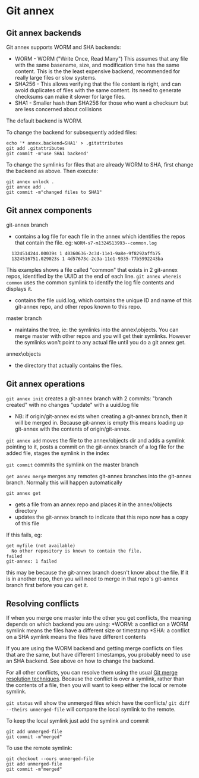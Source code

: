 # Git annex

## Git annex backends

Git annex supports WORM and SHA backends:
* WORM - WORM ("Write Once, Read Many") This assumes that any file with the same basename, size, and modification time has the same content. This is the the least expensive backend, recommended for really large files or slow systems.
* SHA256 - This allows verifying that the file content is right, and can avoid duplicates of files with the same content. Its need to generate checksums can make it slower for large files. 
* SHA1 - Smaller hash than SHA256 for those who want a checksum but are less concerned about collisions

The default backend is WORM.

To change the backend for subsequently added files:
```
echo '* annex.backend=SHA1' > .gitattributes
git add .gitattributes
git commit -m'use SHA1 backend'
```

To change the symlinks for files that are already WORM to SHA, first change the backend as above. Then execute:

```
git annex unlock .
git annex add .
git commit -m"changed files to SHA1"
```

## Git annex components

git-annex branch
* contains a log file for each file in the annex which identifies the repos that contain the file.
  eg: `WORM-s7-m1324513993--common.log`
```
  1324514244.00039s 1 40360636-2c34-11e1-9a8e-9f8292affb75
  1324516751.029023s 1 4d57673c-2c3a-11e1-9335-77b5992243ba
```
  This examples shows a file called "common" that exists in 2 git-annex repos, identified by the UUID at the end of each line.
`git annex whereis common` uses the common symlink to identify the log file contents and displays it.
* contains the file uuid.log, which contains the unique ID and name of this git-annex repo, and other repos known to this repo.

master branch
* maintains the tree, ie: the symlinks into the annex\objects. You can merge master with other repos and you will get their symlinks. However the symlinks won't point to any actual file until you do a git annex get.

annex\objects
* the directory that actually contains the files.

## Git annex operations

`git annex init` creates a git-annex branch with 2 commits:
"branch created" with no changes
"update" with a uuid.log file

* NB: if origin/git-annex exists when creating a git-annex branch, then it will be merged in. Because git-annex is empty this means loading up git-annex with the contents of origin/git-annex.
 
`git annex add` moves the file to the annex/objects dir and adds a symlink pointing to it, posts a commit on the git-annex branch of a log file for the added file, stages the symlink in the index

`git commit` commits the symlink on the master branch

`get annex merge` merges any remotes git-annex branches into the git-annex branch. Normally this will happen automatically

`git annex get`
* gets a file from an annex repo and places it in the annex/objects directory
* updates the git-annex branch to indicate that this repo now has a copy of this file

If this fails, eg:
```
get myfile (not available) 
  No other repository is known to contain the file.
failed
git-annex: 1 failed
```
this may be because the git-annex branch doesn't know about the file. If it is in another repo, then you will need to merge in that repo's git-annex branch first before you can get it.

## Resolving conflicts

If when you merge one master into the other you get conflicts, the meaning depends on which backend you are using:
*WORM: a conflict on a WORM symlink means the files have a different size or timestamp
*SHA: a conflict on a SHA symlink means the files have different contents

If you are using the WORM backend and getting merge conflicts on files that are the same, but have different timestamps, you probably need to use an SHA backend. See above on how to change the backend.

For all other conflicts, you can resolve them using the usual [Git merge resolution techniques](http://kernel.mirrors.pair.com/pub/software/scm/git/docs/user-manual.html#resolving-a-merge). Because the conflict is over a symlink, rather than the contents of a file, then you will want to keep either the local or remote symlink.

`git status` will show the unmerged files which have the conflicts/
`git diff --theirs unmerged-file`    will compare the local symlink to the remote.

To keep the local symlink just add the symlink and commit
```
git add unmerged-file
git commit -m"merged"
```

To use the remote symlink:
```
git checkout --ours unmerged-file
git add unmerged-file
git commit -m"merged"
```
